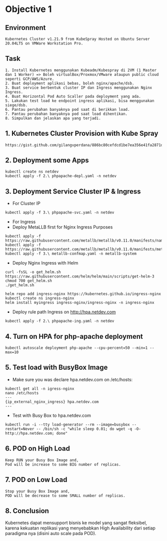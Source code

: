 # Objective 1

## Environment
```
Kubernetes Cluster v1.21.9 from KubeSpray Hosted on Ubuntu Server 20.04LTS on VMWare Workstation Pro.
```

## Task
```
1. Install Kubernetes menggunakan Kubeadm/Kubespray di 2VM (1 Master dan 1 Worker) => Boleh virtualBox/Proxmox/VMware ataupun public cloud seperti GCP/AWS/Azure.
2. Buat deployment aplikasi bebas, boleh nginx/apache/dsb.
3. Buat service berbentuk cluster IP dan Ingress menggunakan Nginx Ingress.
4. Buat Horizontal Pod Auto Scaller pada deployment yang ada.
5. Lakukan test load ke endpoint ingress aplikasi, bisa menggunakan siege/dsb.
6. Pantau perubahan banyaknya pod saat di berikkan load.
7. Pantau perubahan banyaknya pod saat load dihentikan.
8. Simpulkan dan jelaskan apa yang terjadi.
```

## 1. Kubernetes Cluster Provision with Kube Spray
```
https://gist.github.com/gilangvperdana/886bc80cefdcd1be7ea356e41fa2871d
```

## 2. Deployment some Apps
```
kubectl create ns netdev
kubectl apply -f 2.\ phpapache-depl.yaml -n netdev
```

## 3. Deployment Service Cluster IP & Ingress
- For Cluster IP
```
kubectl apply -f 3.\ phpapache-svc.yaml -n netdev
```

- For Ingress
- Deploy MetaLLB first for Nginx Ingress Purposes
```
kubectl apply -f https://raw.githubusercontent.com/metallb/metallb/v0.11.0/manifests/namespace.yaml
kubectl apply -f https://raw.githubusercontent.com/metallb/metallb/v0.11.0/manifests/metallb.yaml
kubectl apply -f 3.\ metallb-confmap.yaml -n metallb-system
```
- Deploy Nginx Ingress with Helm
    
```
curl -fsSL -o get_helm.sh https://raw.githubusercontent.com/helm/helm/main/scripts/get-helm-3
chmod 700 get_helm.sh
./get_helm.sh

helm repo add ingress-nginx https://kubernetes.github.io/ingress-nginx
kubectl create ns ingress-nginx
helm install myingress ingress-nginx/ingress-nginx -n ingress-nginx
```
- Deploy rule path Ingress on http://hpa.netdev.com
    
```
kubectl apply -f 2.\ phpapache-ing.yaml -n netdev
```

## 4. Turn on HPA for php-apache deployment
```
kubectl autoscale deployment php-apache --cpu-percent=50 --min=1 --max=10
```

## 5. Test load with BusyBox Image
- Make sure you was declare hpa.netdev.com on /etc/hosts:
```
kubectl get all -n igress-nginx
nano /etc/hosts
---
{ip_external_nginx_ingress} hpa.netdev.com
---
```

- Test with Busy Box to hpa.netdev.com
```
kubectl run -i --tty load-generator --rm --image=busybox --restart=Never -- /bin/sh -c "while sleep 0.01; do wget -q -O- http://hpa.netdev.com; done"
```

## 6. POD on High Load
```
Keep RUN your Busy Box Image and,
Pod will be increase to some BIG number of replicas.
```

## 7. POD on Low Load
```
Stop your Busy Box Image and,
POD will be decrease to some SMALL number of replicas.
```

## 8. Conclusion
Kubernetes dapat mensupport bisnis ke model yang sangat fleksibel, karena kekuatan replikasi yang menyebabkan High Availability dari setiap paradigma nya (disini auto scale pada POD).
